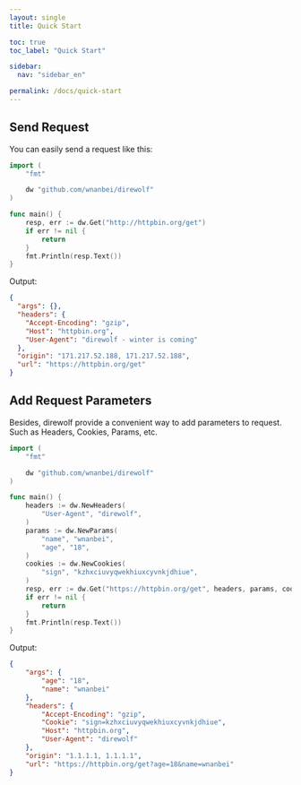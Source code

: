 ```yaml
---
layout: single
title: Quick Start

toc: true
toc_label: "Quick Start"

sidebar:
  nav: "sidebar_en"

permalink: /docs/quick-start
---
```


## Send Request

You can easily send a request like this:

```go
import (
    "fmt"

    dw "github.com/wnanbei/direwolf"
)

func main() {
    resp, err := dw.Get("http://httpbin.org/get")
    if err != nil {
        return
    }
    fmt.Println(resp.Text())
}
```

Output:

```json
{
  "args": {},
  "headers": {
    "Accept-Encoding": "gzip",
    "Host": "httpbin.org",
    "User-Agent": "direwolf - winter is coming"
  },
  "origin": "171.217.52.188, 171.217.52.188",
  "url": "https://httpbin.org/get"
}
```

## Add Request Parameters

Besides, direwolf provide a convenient way to add parameters to request. Such as Headers, Cookies, Params, etc.

```go
import (
    "fmt"

    dw "github.com/wnanbei/direwolf"
)

func main() {
    headers := dw.NewHeaders(
        "User-Agent", "direwolf",
    )
    params := dw.NewParams(
        "name", "wnanbei",
        "age", "18",
    )
    cookies := dw.NewCookies(
        "sign", "kzhxciuvyqwekhiuxcyvnkjdhiue",
    )
    resp, err := dw.Get("https://httpbin.org/get", headers, params, cookies)
    if err != nil {
        return
    }
    fmt.Println(resp.Text())
}
```

Output:

```json
{
    "args": {
        "age": "18",
        "name": "wnanbei"
    },
    "headers": {
        "Accept-Encoding": "gzip",
        "Cookie": "sign=kzhxciuvyqwekhiuxcyvnkjdhiue",
        "Host": "httpbin.org",
        "User-Agent": "direwolf"
    },
    "origin": "1.1.1.1, 1.1.1.1",
    "url": "https://httpbin.org/get?age=18&name=wnanbei"
}
```
